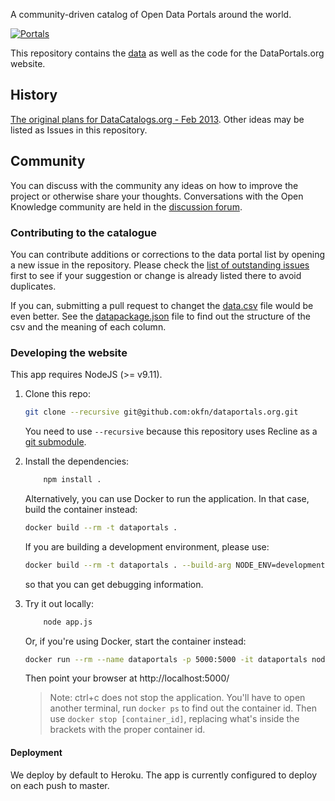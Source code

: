 A community-driven catalog of Open Data Portals around the world.

[![Portals](https://github.com/okfn/dataportals.org/actions/workflows/frictionless.yaml/badge.svg)](https://repository.frictionlessdata.io/pages/dashboard.html?user=okfn&repo=dataportals.org&flow=portals)

This repository contains the [data](data/README.md) as well as the code
for the DataPortals.org website.

## History

[The original plans for DataCatalogs.org - Feb 2013](https://docs.google.com/a/okfn.org/document/d/1MP1eaxUPir9msLt4rRwYqdupE3-qeLZAqFXRiXuvwkA/edit).
Other ideas may be listed as Issues in this repository.

## Community

You can discuss with the community any ideas on how to improve the
project or otherwise share your thoughts. Conversations with the Open
Knowledge community are held in the
[discussion forum](https://discuss.okfn.org/c/open-knowledge-labs/dataportals). 

### Contributing to the catalogue

You can contribute additions or corrections to the data portal list by
opening a new issue in the repository. Please check the
[list of outstanding issues](https://github.com/okfn/dataportals.org/issues)
first to see if your suggestion or change is already listed there to
avoid duplicates.

If you can, submitting a pull request to changet the
[data.csv](https://github.com/okfn/dataportals.org/blob/master/data/portals.csv)
file would be even better. See the
[datapackage.json](https://github.com/okfn/dataportals.org/blob/master/data/datapackage.json)
file to find out the structure of the csv and the meaning of each column.

### Developing the website

This app requires NodeJS (>= v9.11).

1. Clone this repo:

    ```bash
    git clone --recursive git@github.com:okfn/dataportals.org.git
    ```
    You need to use `--recursive` because this repository uses Recline as a
    [git submodule](https://github.blog/2016-02-01-working-with-submodules/#joining-a-project-using-submodules).

2. Install the dependencies:

    ```bash
        npm install .
    ```

    Alternatively, you can use Docker to run the application. In that
    case, build the container instead:

    ```bash
    docker build --rm -t dataportals .
    ```

    If you are building a development environment, please use:

    ```bash
    docker build --rm -t dataportals . --build-arg NODE_ENV=development
    ```

    so that you can get debugging information.

3. Try it out locally:

    ```bash
        node app.js
    ```

    Or, if you're using Docker, start the container instead:

    ```bash
    docker run --rm --name dataportals -p 5000:5000 -it dataportals node app.js
    ```

   Then point your browser at http://localhost:5000/

   > Note: ctrl+c does not stop the application. You'll have to open another
   > terminal, run `docker ps` to find out the container id. Then use
   > `docker stop [container_id]`, replacing what's inside the brackets
   > with the proper container id.

#### Deployment

We deploy by default to Heroku. The app is currently configured to deploy on each push to master.
